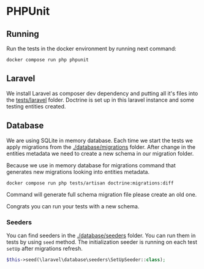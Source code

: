 # PHPUnit

## Running
Run the tests in the docker environment by running next command:
```shell
docker compose run php phpunit
```

## Laravel
We install Laravel as composer dev dependency and putting all it's files into the [tests/laravel]() folder. Doctrine is set up in this laravel instance and some testing entities created.

## Database
We are using SQLite in memory database. Each time we start the tests we apply migrations from the [./database/migrations](./database/migrations) folder. After change in the entities metadata we need to create a new schema in our migration folder.

Because we use in memory database for migrations command that generates new migrations looking into entities metadata.
```shell
docker compose run php tests/artisan doctrine:migrations:diff
```
Command will generate full schema migration file please create an old one.

Congrats you can run your tests with a new schema.

### Seeders
You can find seeders in the [./database/seeders](./database/seeders) folder. You can run them in tests by using `seed` method. The initialization seeder is running on each test `setUp` after migrations refresh.

```php
$this->seed(\laravel\database\seeders\SetUpSeeder::class);
```
